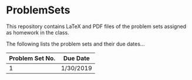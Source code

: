 # ProblemSets
This repository contains LaTeX and PDF files of the problem sets assigned as homework in the class.

The following lists the problem sets and their due dates...

| Problem Set No. | Due Date  |
| --------------- | --------- |
| 1               | 1/30/2019 |

